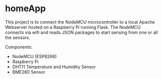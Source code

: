 # homeApp

This project is to connect the NodeMCU microcontroller to a local Apache Webserver hosted on a Raspberry Pi running Flask. The NodeMCU connects via wifi and reads JSON packages to start sensing from one or all the sensors.

Components: 
- NodeMCU (ESP8266)
- Raspberry Pi
- DHT11 Temperature and Humidity Sensor
- BME280 Sensor

